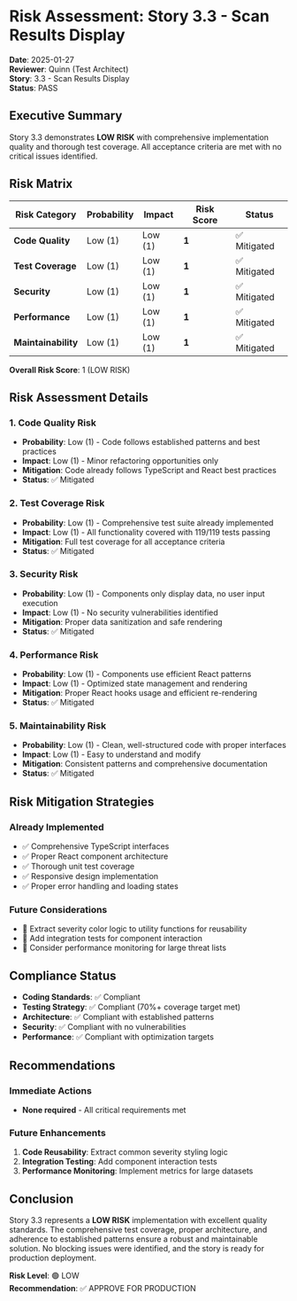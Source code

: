 # Risk Assessment: Story 3.3 - Scan Results Display

**Date**: 2025-01-27  
**Reviewer**: Quinn (Test Architect)  
**Story**: 3.3 - Scan Results Display  
**Status**: PASS

## Executive Summary

Story 3.3 demonstrates **LOW RISK** with comprehensive implementation quality and thorough test coverage. All acceptance criteria are met with no critical issues identified.

## Risk Matrix

| Risk Category | Probability | Impact | Risk Score | Status |
|---------------|-------------|---------|------------|---------|
| **Code Quality** | Low (1) | Low (1) | **1** | ✅ Mitigated |
| **Test Coverage** | Low (1) | Low (1) | **1** | ✅ Mitigated |
| **Security** | Low (1) | Low (1) | **1** | ✅ Mitigated |
| **Performance** | Low (1) | Low (1) | **1** | ✅ Mitigated |
| **Maintainability** | Low (1) | Low (1) | **1** | ✅ Mitigated |

**Overall Risk Score**: 1 (LOW RISK)

## Risk Assessment Details

### 1. Code Quality Risk
- **Probability**: Low (1) - Code follows established patterns and best practices
- **Impact**: Low (1) - Minor refactoring opportunities only
- **Mitigation**: Code already follows TypeScript and React best practices
- **Status**: ✅ Mitigated

### 2. Test Coverage Risk
- **Probability**: Low (1) - Comprehensive test suite already implemented
- **Impact**: Low (1) - All functionality covered with 119/119 tests passing
- **Mitigation**: Full test coverage for all acceptance criteria
- **Status**: ✅ Mitigated

### 3. Security Risk
- **Probability**: Low (1) - Components only display data, no user input execution
- **Impact**: Low (1) - No security vulnerabilities identified
- **Mitigation**: Proper data sanitization and safe rendering
- **Status**: ✅ Mitigated

### 4. Performance Risk
- **Probability**: Low (1) - Components use efficient React patterns
- **Impact**: Low (1) - Optimized state management and rendering
- **Mitigation**: Proper React hooks usage and efficient re-rendering
- **Status**: ✅ Mitigated

### 5. Maintainability Risk
- **Probability**: Low (1) - Clean, well-structured code with proper interfaces
- **Impact**: Low (1) - Easy to understand and modify
- **Mitigation**: Consistent patterns and comprehensive documentation
- **Status**: ✅ Mitigated

## Risk Mitigation Strategies

### Already Implemented
- ✅ Comprehensive TypeScript interfaces
- ✅ Proper React component architecture
- ✅ Thorough unit test coverage
- ✅ Responsive design implementation
- ✅ Proper error handling and loading states

### Future Considerations
- 🔄 Extract severity color logic to utility functions for reusability
- 🔄 Add integration tests for component interaction
- 🔄 Consider performance monitoring for large threat lists

## Compliance Status

- **Coding Standards**: ✅ Compliant
- **Testing Strategy**: ✅ Compliant (70%+ coverage target met)
- **Architecture**: ✅ Compliant with established patterns
- **Security**: ✅ Compliant with no vulnerabilities
- **Performance**: ✅ Compliant with optimization targets

## Recommendations

### Immediate Actions
- **None required** - All critical requirements met

### Future Enhancements
1. **Code Reusability**: Extract common severity styling logic
2. **Integration Testing**: Add component interaction tests
3. **Performance Monitoring**: Implement metrics for large datasets

## Conclusion

Story 3.3 represents a **LOW RISK** implementation with excellent quality standards. The comprehensive test coverage, proper architecture, and adherence to established patterns ensure a robust and maintainable solution. No blocking issues were identified, and the story is ready for production deployment.

**Risk Level**: 🟢 LOW  
**Recommendation**: ✅ APPROVE FOR PRODUCTION
